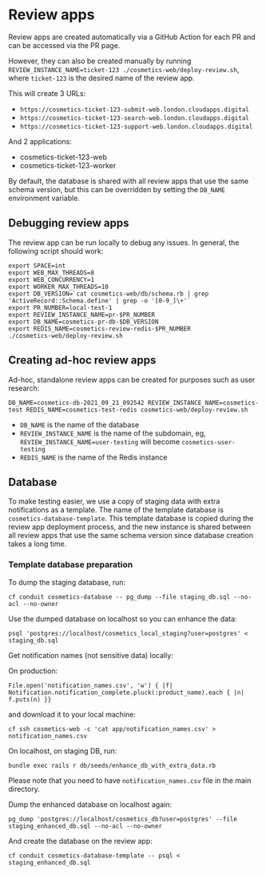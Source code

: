 # Review apps

Review apps are created automatically via a GitHub Action for each PR and can be accessed via the PR page.

However, they can also be created manually by running `REVIEW_INSTANCE_NAME=ticket-123 ./cosmetics-web/deploy-review.sh`,
where `ticket-123` is the desired name of the review app.

This will create 3 URLs:
* `https://cosmetics-ticket-123-submit-web.london.cloudapps.digital`
* `https://cosmetics-ticket-123-search-web.london.cloudapps.digital`
* `https://cosmetics-ticket-123-support-web.london.cloudapps.digital`

And 2 applications:
* cosmetics-ticket-123-web
* cosmetics-ticket-123-worker

By default, the database is shared with all review apps that use the same schema version, but this can be
overridden by setting the `DB_NAME` environment variable.

## Debugging review apps

The review app can be run locally to debug any issues. In general, the following script should work:

```
export SPACE=int
export WEB_MAX_THREADS=8
export WEB_CONCURRENCY=1
export WORKER_MAX_THREADS=10
export DB_VERSION=`cat cosmetics-web/db/schema.rb | grep 'ActiveRecord::Schema.define' | grep -o '[0-9_]\+'`
export PR_NUMBER=local-test-1
export REVIEW_INSTANCE_NAME=pr-$PR_NUMBER
export DB_NAME=cosmetics-pr-db-$DB_VERSION
export REDIS_NAME=cosmetics-review-redis-$PR_NUMBER
./cosmetics-web/deploy-review.sh
```

## Creating ad-hoc review apps

Ad-hoc, standalone review apps can be created for purposes such as user research:

`DB_NAME=cosmetics-db-2021_09_21_092542 REVIEW_INSTANCE_NAME=cosmetics-test REDIS_NAME=cosmetics-test-redis cosmetics-web/deploy-review.sh`

* `DB_NAME` is the name of the database
* `REVIEW_INSTANCE_NAME` is the name of the subdomain, eg, `REVIEW_INSTANCE_NAME=user-testing` will become `cosmetics-user-testing`
* `REDIS_NAME` is the name of the Redis instance

## Database

To make testing easier, we use a copy of staging data with extra notifications as a template.
The name of the template database is `cosmetics-database-template`. This template database is copied during
the review app deployment process, and the new instance is shared between all review apps that use the same
schema version since database creation takes a long time.

### Template database preparation

To dump the staging database, run:

```
cf conduit cosmetics-database -- pg_dump --file staging_db.sql --no-acl --no-owner
```

Use the dumped database on localhost so you can enhance the data:

```
psql 'postgres://localhost/cosmetics_local_staging?user=postgres' < staging_db.sql
```

Get notification names (not sensitive data) locally:

On production:

```
File.open('notification_names.csv', 'w') { |f| Notification.notification_complete.pluck(:product_name).each { |n| f.puts(n) }}
```

and download it to your local machine:

```
cf ssh cosmetics-web -c 'cat app/notification_names.csv' > notification_names.csv
```

On localhost, on staging DB, run:

```
bundle exec rails r db/seeds/enhance_db_with_extra_data.rb
```

Please note that you need to have `notification_names.csv` file in the main directory.

Dump the enhanced database on localhost again:

```
pg_dump 'postgres://localhost/cosmetics_db?user=postgres' --file staging_enhanced_db.sql --no-acl --no-owner
```

And create the database on the review app:

```
cf conduit cosmetics-database-template -- psql < staging_enhanced_db.sql
```
